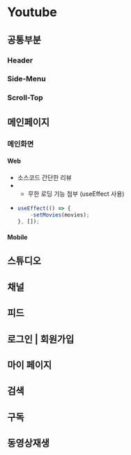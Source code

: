 # Youtube

## 공통부분

### Header

### Side-Menu

### Scroll-Top

## 메인페이지

### 메인화면

#### Web

-   소스코드 간단한 리뷰
-   -   무한 로딩 기능 첨부 (useEffect 사용)
-   ```javascript
    useEffect(() => {
        -setMovies(movies);
    }, []);
    ```

#### Mobile

## 스튜디오

## 채널

## 피드

## 로그인 | 회원가입

## 마이 페이지

## 검색

## 구독

## 동영상재생
